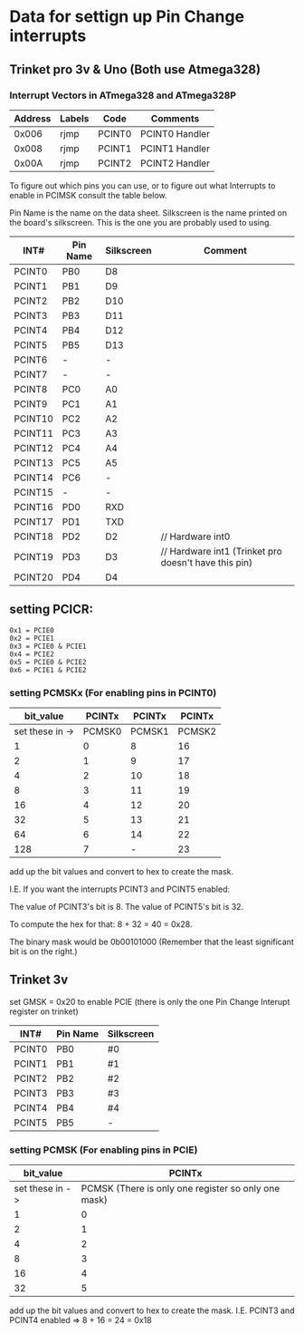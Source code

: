 # Data for settign up Pin Change interrupts

## Trinket pro 3v & Uno (Both use Atmega328)

### Interrupt Vectors in ATmega328 and ATmega328P


Address   |Labels  |Code    |Comments          
----------|--------|--------|-------------
0x006     |rjmp    |PCINT0  |PCINT0 Handler  
0x008     |rjmp    |PCINT1  |PCINT1 Handler  
0x00A     |rjmp    |PCINT2  |PCINT2 Handler  

To figure out which pins you can use, or to figure out what Interrupts to enable in PCIMSK consult the table below.

Pin Name is the name on the data sheet. Silkscreen is the name printed on the board's silkscreen. This is the one you are probably used to using. 

INT#  | Pin Name |  Silkscreen | Comment
--------|-----|----------------|------
PCINT0  | PB0 | D8  |
PCINT1  | PB1 | D9  |
PCINT2  | PB2 | D10 |
PCINT3  | PB3 | D11 |
PCINT4  | PB4 | D12 |
PCINT5  | PB5 | D13 |
PCINT6  | -   | -   |
PCINT7  | -   | -   |
PCINT8  | PC0 | A0  |
PCINT9  | PC1 | A1  |
PCINT10 | PC2 | A2  | 
PCINT11 | PC3 | A3  |
PCINT12 | PC4 | A4  |
PCINT13 | PC5 | A5  |
PCINT14 | PC6 | -   |
PCINT15 | -   | -   |
PCINT16 | PD0 | RXD |
PCINT17 | PD1 | TXD |
PCINT18 | PD2 | D2  | // Hardware int0
PCINT19 | PD3 | D3  | // Hardware int1 (Trinket pro doesn't have this pin)
PCINT20 | PD4 | D4  |

## setting PCICR:

    0x1 = PCIE0
    0x2 = PCIE1
    0x3 = PCIE0 & PCIE1
    0x4 = PCIE2
    0x5 = PCIE0 & PCIE2
    0x6 = PCIE1 & PCIE2

### setting PCMSKx (For enabling pins in PCINT0)

bit_value   |    PCINTx  |  PCINTx  |  PCINTx
------------|------------|----------|-------
set these in -> | PCMSK0  |  PCMSK1 |   PCMSK2
1           |    0       |  8       |  16
2           |    1      |   9       |  17  
4           |    2      |   10      |  18
8           |    3      |   11      |  19
16          |    4      |   12      |  20
32          |    5      |   13      |  21  
64          |    6      |   14      |  22
128         |    7      |   -       |  23

add up the bit values and convert to hex to create the mask.

I.E. If you want the interrupts PCINT3 and PCINT5 enabled: 

The value of PCINT3's bit is 8. The value of PCINT5's bit is 32. 

To compute the hex for that: 8 + 32 = 40 = 0x28. 

The binary mask would be 0b00101000 (Remember that the least significant bit is on the right.)


## Trinket 3v

set GMSK = 0x20 to enable PCIE (there is only the one Pin Change Interupt register on trinket)

INT#  | Pin Name |  Silkscreen
--------|-----|---------
PCINT0  | PB0 | #0  
PCINT1  | PB1 | #1  
PCINT2  | PB2 | #2 
PCINT3  | PB3 | #3
PCINT4  | PB4 | #4
PCINT5  | PB5 | -

### setting PCMSK (For enabling pins in PCIE)

bit_value    |   PCINTx
-------------|----------
set these in -> | PCMSK (There is only one register so only one mask)
1             |  0
2             |  1  
4             |  2
8             |  3
16            |  4
32            |  5  

add up the bit values and convert to hex to create the mask.
I.E. PCINT3 and PCINT4 enabled => 8 + 16 = 24 = 0x18           
